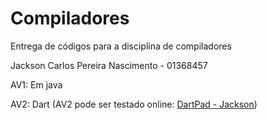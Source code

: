 # Compiladores
Entrega de códigos para a disciplina de compiladores 

Jackson Carlos Pereira Nascimento - 01368457

AV1: Em java 

AV2: Dart 
(AV2 pode ser testado online: [DartPad - Jackson](https://dartpad.dev/?id=99d01208e4d174c466351de27cefb7b7))